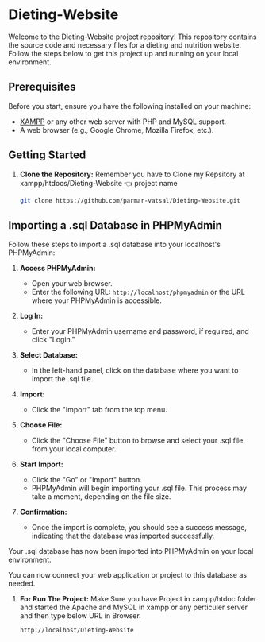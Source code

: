 # Dieting-Website

Welcome to the Dieting-Website project repository! This repository contains the source code and necessary files for a dieting and nutrition website. Follow the steps below to get this project up and running on your local environment.

## Prerequisites

Before you start, ensure you have the following installed on your machine:

- [XAMPP](https://www.apachefriends.org/index.html) or any other web server with PHP and MySQL support.
- A web browser (e.g., Google Chrome, Mozilla Firefox, etc.).

## Getting Started

1. **Clone the Repository:** Remember you have to Clone my Repsitory at xampp/htdocs/Dieting-Website 👈 project name

   ```bash
   git clone https://github.com/parmar-vatsal/Dieting-Website.git

## Importing a .sql Database in PHPMyAdmin

Follow these steps to import a .sql database into your localhost's PHPMyAdmin:

1. **Access PHPMyAdmin:**
   - Open your web browser.
   - Enter the following URL: `http://localhost/phpmyadmin` or the URL where your PHPMyAdmin is accessible.

2. **Log In:**
   - Enter your PHPMyAdmin username and password, if required, and click "Login."

3. **Select Database:**
   - In the left-hand panel, click on the database where you want to import the .sql file.

4. **Import:**
   - Click the "Import" tab from the top menu.

5. **Choose File:**
   - Click the "Choose File" button to browse and select your .sql file from your local computer.

6. **Start Import:**
   - Click the "Go" or "Import" button.
   - PHPMyAdmin will begin importing your .sql file. This process may take a moment, depending on the file size.

7. **Confirmation:**
   - Once the import is complete, you should see a success message, indicating that the database was imported successfully.

Your .sql database has now been imported into PHPMyAdmin on your local environment.

You can now connect your web application or project to this database as needed.

1. **For Run The Project:** Make Sure you have Project in xampp/htdoc folder and started the Apache and MySQL in xampp or any perticuler server and then type below URL in Browser. 

   ```bash
   http://localhost/Dieting-Website
